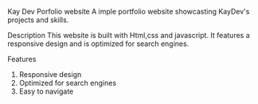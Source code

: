 Kay Dev Porfolio website
A imple portfolio website showcasting KayDev's projects and skills. 

Description 
This website is built with Html,css and javascript. It features a responsive design and is optimized for search engines. 

Features
1. Responsive design
2. Optimized for search engines
3. Easy to navigate
